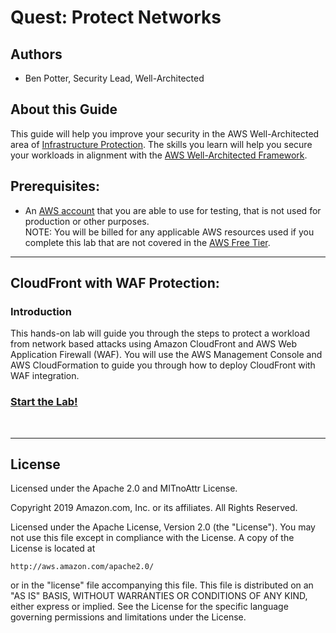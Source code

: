 ﻿# Quest: Protect Networks

## Authors
- Ben Potter, Security Lead, Well-Architected

## About this Guide
This guide will help you improve your security in the AWS Well-Architected area of [Infrastructure Protection](https://wa.aws.amazon.com/wat.pillar.security.en.html#sec.infraprot). The skills you learn will help you secure your workloads in alignment with the [AWS Well-Architected Framework](https://aws.amazon.com/architecture/well-architected/).

## Prerequisites:
* An [AWS account](https://portal.aws.amazon.com/gp/aws/developer/registration/index.html) that you are able to use for testing, that is not used for production or other purposes.  
NOTE: You will be billed for any applicable AWS resources used if you complete this lab that are not covered in the [AWS Free Tier](https://aws.amazon.com/free/).

***

## CloudFront with WAF Protection:
### Introduction
This hands-on lab will guide you through the steps to protect a workload from network based attacks using Amazon CloudFront and AWS Web Application Firewall (WAF). You will use the AWS Management Console and AWS CloudFormation to guide you through how to deploy CloudFront with WAF integration.
### [Start the Lab!](../200_CloudFront_with_WAF_Protection/README.md)  
<br>

***

## License
Licensed under the Apache 2.0 and MITnoAttr License. 

Copyright 2019 Amazon.com, Inc. or its affiliates. All Rights Reserved.

Licensed under the Apache License, Version 2.0 (the "License"). You may not use this file except in compliance with the License. A copy of the License is located at

    http://aws.amazon.com/apache2.0/

or in the "license" file accompanying this file. This file is distributed on an "AS IS" BASIS, WITHOUT WARRANTIES OR CONDITIONS OF ANY KIND, either express or implied. See the License for the specific language governing permissions and limitations under the License.

